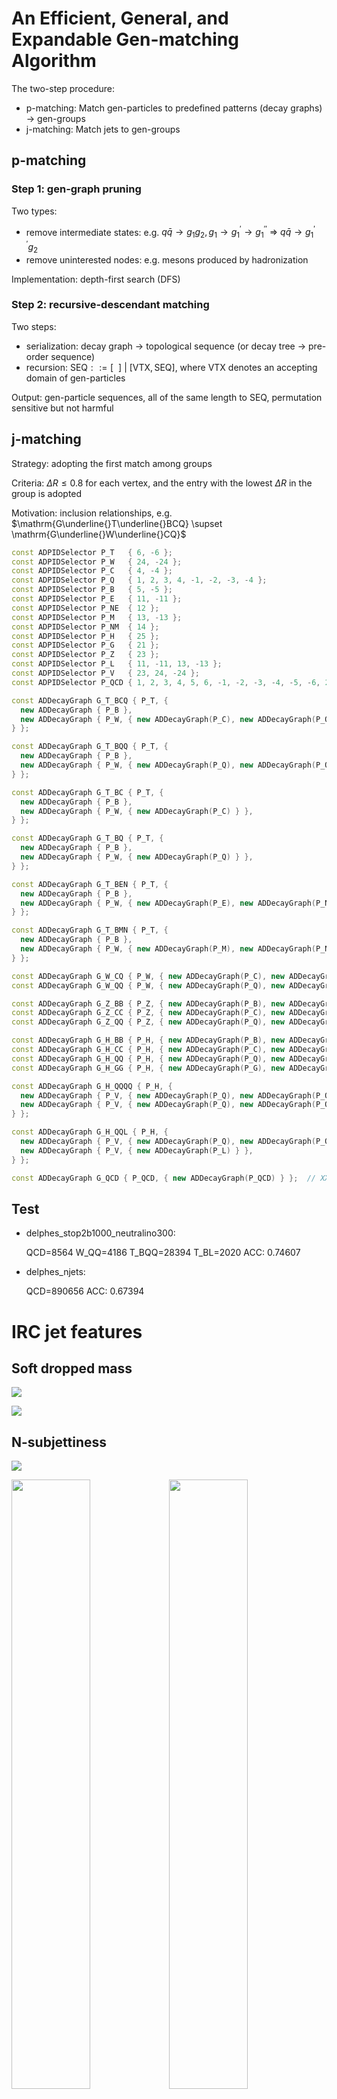 # An Efficient, General, and Expandable Gen-matching Algorithm

The two-step procedure:

* p-matching: Match gen-particles to predefined patterns (decay graphs) $\to$ gen-groups
* j-matching: Match jets to gen-groups

## p-matching

### Step 1: gen-graph pruning

Two types:

* remove intermediate states: e.g. $q\bar q \to g_1g_2, g_1 \to g^\prime_1 \to g^{\prime\prime}_1\ \Longrightarrow\ q\bar q \to g^{\prime\prime}_1g_2$
* remove uninterested nodes: e.g. mesons produced by hadronization

Implementation: depth-first search (DFS)

### Step 2: recursive-descendant matching

Two steps:

* serialization: decay graph $\to$ topological sequence (or decay tree $\to$ pre-order sequence)
* recursion: $\mathrm{SEQ} ::= [~~]\ |\ [\mathrm{VTX}, \mathrm{SEQ}]$, where $\mathrm{VTX}$ denotes an accepting domain of gen-particles

Output: gen-particle sequences, all of the same length to $\mathrm{SEQ}$, permutation sensitive but not harmful

## j-matching

Strategy: adopting the first match among groups

Criteria: $\Delta R \leq 0.8$ for each vertex, and the entry with the lowest $\Delta R$ in the group is adopted

Motivation: inclusion relationships, e.g. $\mathrm{G\underline{}T\underline{}BCQ} \supset \mathrm{G\underline{}W\underline{}CQ}$

```c++
const ADPIDSelector P_T   { 6, -6 };
const ADPIDSelector P_W   { 24, -24 };
const ADPIDSelector P_C   { 4, -4 };
const ADPIDSelector P_Q   { 1, 2, 3, 4, -1, -2, -3, -4 };
const ADPIDSelector P_B   { 5, -5 };
const ADPIDSelector P_E   { 11, -11 };
const ADPIDSelector P_NE  { 12 };
const ADPIDSelector P_M   { 13, -13 };
const ADPIDSelector P_NM  { 14 };
const ADPIDSelector P_H   { 25 };
const ADPIDSelector P_G   { 21 };
const ADPIDSelector P_Z   { 23 };
const ADPIDSelector P_L   { 11, -11, 13, -13 };
const ADPIDSelector P_V   { 23, 24, -24 };
const ADPIDSelector P_QCD { 1, 2, 3, 4, 5, 6, -1, -2, -3, -4, -5, -6, 21 };

const ADDecayGraph G_T_BCQ { P_T, {
  new ADDecayGraph { P_B },
  new ADDecayGraph { P_W, { new ADDecayGraph(P_C), new ADDecayGraph(P_Q) } },
} };

const ADDecayGraph G_T_BQQ { P_T, {
  new ADDecayGraph { P_B },
  new ADDecayGraph { P_W, { new ADDecayGraph(P_Q), new ADDecayGraph(P_Q) } },
} };

const ADDecayGraph G_T_BC { P_T, {
  new ADDecayGraph { P_B },
  new ADDecayGraph { P_W, { new ADDecayGraph(P_C) } },
} };

const ADDecayGraph G_T_BQ { P_T, {
  new ADDecayGraph { P_B },
  new ADDecayGraph { P_W, { new ADDecayGraph(P_Q) } },
} };

const ADDecayGraph G_T_BEN { P_T, {
  new ADDecayGraph { P_B },
  new ADDecayGraph { P_W, { new ADDecayGraph(P_E), new ADDecayGraph(P_NE) } },
} };

const ADDecayGraph G_T_BMN { P_T, {
  new ADDecayGraph { P_B },
  new ADDecayGraph { P_W, { new ADDecayGraph(P_M), new ADDecayGraph(P_NM) } },
} };

const ADDecayGraph G_W_CQ { P_W, { new ADDecayGraph(P_C), new ADDecayGraph(P_Q) } };
const ADDecayGraph G_W_QQ { P_W, { new ADDecayGraph(P_Q), new ADDecayGraph(P_Q) } };

const ADDecayGraph G_Z_BB { P_Z, { new ADDecayGraph(P_B), new ADDecayGraph(P_B) } };
const ADDecayGraph G_Z_CC { P_Z, { new ADDecayGraph(P_C), new ADDecayGraph(P_C) } };
const ADDecayGraph G_Z_QQ { P_Z, { new ADDecayGraph(P_Q), new ADDecayGraph(P_Q) } };

const ADDecayGraph G_H_BB { P_H, { new ADDecayGraph(P_B), new ADDecayGraph(P_B) } };
const ADDecayGraph G_H_CC { P_H, { new ADDecayGraph(P_C), new ADDecayGraph(P_C) } };
const ADDecayGraph G_H_QQ { P_H, { new ADDecayGraph(P_Q), new ADDecayGraph(P_Q) } };
const ADDecayGraph G_H_GG { P_H, { new ADDecayGraph(P_G), new ADDecayGraph(P_G) } };

const ADDecayGraph G_H_QQQQ { P_H, {
  new ADDecayGraph { P_V, { new ADDecayGraph(P_Q), new ADDecayGraph(P_Q) } },
  new ADDecayGraph { P_V, { new ADDecayGraph(P_Q), new ADDecayGraph(P_Q) } },
} };

const ADDecayGraph G_H_QQL { P_H, {
  new ADDecayGraph { P_V, { new ADDecayGraph(P_Q), new ADDecayGraph(P_Q) } },
  new ADDecayGraph { P_V, { new ADDecayGraph(P_L) } },
} };

const ADDecayGraph G_QCD { P_QCD, { new ADDecayGraph(P_QCD) } };  // XXX
```

## Test

* delphes_stop2b1000_neutralino300: 

  QCD=8564 W_QQ=4186 T_BQQ=28394 T_BL=2020  ACC: 0.74607

* delphes_njets:

  QCD=890656  ACC: 0.67394

# IRC jet features

## Soft dropped mass

![](resource/sdmass-cms.png)

![](resource/jet_sdmass_norm-1.png)

## N-subjettiness

![](resource/tau-cms.png)

<img src="resource/jet_tau21_norm-1.png" style="width:50%" /><img src="resource/jet_tau32_norm-1.png" style="width:50%" />

<img src="resource/jet_tau21-1.png" style="width:50%" /><img src="resource/jet_tau32-1.png" style="width:50%" />

## Energy correlation functions

![](resource/ecf-algo.png)

![](resource/ecf-cms-3.png)

![](resource/jet_n3_norm-1.png)

![](resource/ecf-cms-2.png)

![](resource/jet_n2_norm-1.png)

## Precise and Efficient implementation of ECF calculations

<img src="resource/ecf-equ.png" style="height:5em" />

Implementation:

* $\sum\limits_{1 \leq i_1 < \dots < i_N \leq N_C}$: recursion
* $\prod\limits_{1 \leq k \leq N}$: multiplication on recursion
* $\prod\limits_{m = 1}^q$: enumeration and sorting

Time complexity: $O\left(\mathrm C_{N_\mathrm{par}}^N\frac{N(N - 1)}{2}\log\left(\frac{N(N - 1)}{2}\right)\right) \approx O\left(\mathrm C_{N_\mathrm{par}}^N\frac{N(N - 1)}{2}\right), N \leq 128$

Space complexity: $O\left(N + \frac{N(N - 1)}{2}\log\left(\frac{N(N - 1)}{2}\right)\right)$

![](resource/jet_npar_norm-1.png)

Our worst case: $N_\mathrm{par} = 128$, $N = 4$, then $O\left(\mathrm C_{N_\mathrm{par}}^N\frac{N(N - 1)}{2}\right) \approx O(6 \times 10^7)$

However, consider $N_\mathrm{par} = 128$, $N = 5$, then $O\left(\mathrm C_{N_\mathrm{par}}^N\frac{N(N - 1)}{2}\right) \approx O(3 \times 10^9)$, which is very expensive do precise computation

Experimental result: several seconds (OK!)

Acceleration: multi-process parallelism (easy and fast)
